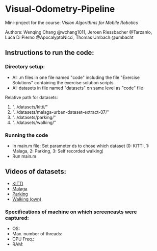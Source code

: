 # Visual-Odometry-Pipeline

Mini-project for the course: *Vision Algorithms for Mobile Robotics*

Authors: Wenqing Chang @wchang1011, Jeroen Riessbacher @Tarzanio, Luca Di Pierno @ApocalyptoNicci, Thomas Umbach @umbacht

## Instructions to run the code:

### Directory setup:
- All .m files in one file named "code" including the file "Exercise Solutions" containing the exercise solution scripts.
- All datasets in file named "datasets" on same level as "code" file

Relative path for datasets:
1. "../datasets/kitti/"
2. "../datasets/malaga-urban-dataset-extract-07/"
3. "../datasets/parking/"
4. "../datasets/walking/"


### Running the code

- In main.m file: Set parameter ds to chose which dataset (0: KITTI, 1: Malaga, 2: Parking, 3: Self recorded walking)
- Run main.m


## Videos of datasets:
- [KITTI](https://www.youtube.com/...)
- [Malaga](https://www.youtube.com/...)
- [Parking](https://www.youtube.com/...)
- [Walking (own)](https://www.youtube.com/...)

### Specifications of machine on which screencasts were captured:
- OS:
- Max. number of threads:
- CPU Freq.:
- RAM: 

